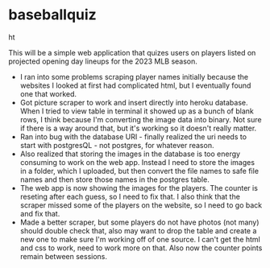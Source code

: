 <h1> baseballquiz </h1>ht

This will be a simple web application that quizes users on players listed on projected opening day lineups for the 2023 MLB season. 

- I ran into some problems scraping player names initially because the websites I looked at first had complicated html, but I eventually found one that worked.
- Got picture scraper to work and insert directly into heroku database. When I tried to view table in terminal it showed up as a bunch of blank rows, I think because I'm converting the image data into binary. Not sure if there is a way around that, but it's working so it doesn't really matter.
- Ran into bug with the database URI - finally realized the uri needs to start with postgresQL - not postgres, for whatever reason.
- Also realized that storing the images in the database is too energy consuming to work on the web app. Instead I need to store the images in a folder, which I uploaded, but then convert the file names to safe file names and then store those names in the postgres table.
- The web app is now showing the images for the players. The counter is reseting after each guess, so I need to fix that. I also think that the scraper missed some of the players on the website, so I need to go back and fix that. 
- Made a better scraper, but some players do not have photos (not many) should double check that, also may want to drop the table and create a new one to make sure I'm working off of one source. I can't get the html and css to work, need to work more on that. Also now the counter points remain between sessions.
